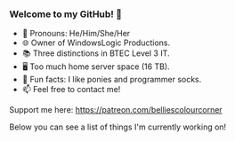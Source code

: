 ### Welcome to my GitHub! 💜

- 💖 Pronouns: He/Him/She/Her
- 🌐 Owner of WindowsLogic Productions.
- 📚 Three distinctions in BTEC Level 3 IT.
- 🖥️ Too much home server space (16 TB).
- 💛 Fun facts: I like ponies and programmer socks.
- 📫 Feel free to contact me!

Support me here: https://patreon.com/belliescolourcorner

Below you can see a list of things I'm currently working on!
